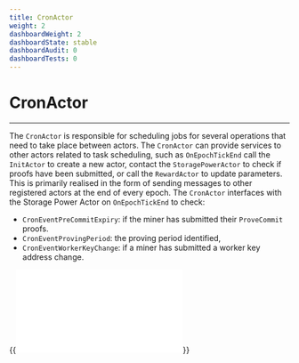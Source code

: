 ```yaml
---
title: CronActor
weight: 2
dashboardWeight: 2
dashboardState: stable
dashboardAudit: 0
dashboardTests: 0
---
```


# CronActor
---

The `CronActor` is responsible for scheduling jobs for several operations that need to take place between actors. The `CronActor` can provide services to other actors related to task scheduling, such as `OnEpochTickEnd` call the `InitActor` to create a new actor, contact the `StoragePowerActor` to check if proofs have been submitted, or call the `RewardActor` to update parameters. This is primarily realised in the form of sending messages to other registered actors at the end of every epoch. The `CronActor` interfaces with the Storage Power Actor on `OnEpochTickEnd` to check:
- `CronEventPreCommitExpiry`: if the miner has submitted their `ProveCommit` proofs.
- `CronEventProvingPeriod`: the proving period identified,
- `CronEventWorkerKeyChange`: if a miner has submitted a worker key address change.

{{<embed src="/modules/actors/builtin/cron/cron_actor.go" lang="go">}}